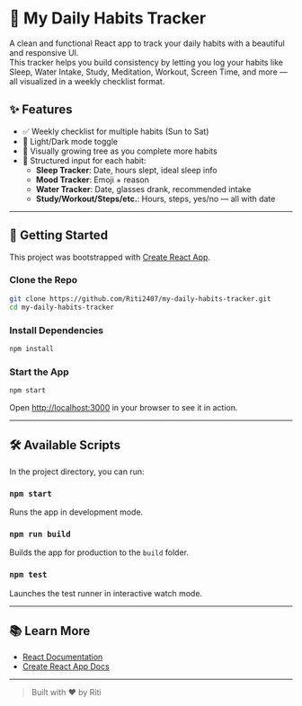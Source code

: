 # 🌸 My Daily Habits Tracker

A clean and functional React app to track your daily habits with a beautiful and responsive UI.  
This tracker helps you build consistency by letting you log your habits like Sleep, Water Intake, Study, Meditation, Workout, Screen Time, and more — all visualized in a weekly checklist format.

## ✨ Features

- ✅ Weekly checklist for multiple habits (Sun to Sat)
- 🌙 Light/Dark mode toggle
- 🌱 Visually growing tree as you complete more habits
- 📆 Structured input for each habit:
  - **Sleep Tracker**: Date, hours slept, ideal sleep info
  - **Mood Tracker**: Emoji + reason
  - **Water Tracker**: Date, glasses drank, recommended intake
  - **Study/Workout/Steps/etc.**: Hours, steps, yes/no — all with date

---

## 🚀 Getting Started

This project was bootstrapped with [Create React App](https://github.com/facebook/create-react-app).

### Clone the Repo

```bash
git clone https://github.com/Riti2407/my-daily-habits-tracker.git
cd my-daily-habits-tracker
```

### Install Dependencies

```bash
npm install
```

### Start the App

```bash
npm start
```

Open [http://localhost:3000](http://localhost:3000) in your browser to see it in action.

---

## 🛠️ Available Scripts

In the project directory, you can run:

### `npm start`
Runs the app in development mode.

### `npm run build`
Builds the app for production to the `build` folder.

### `npm test`
Launches the test runner in interactive watch mode.

---

## 📚 Learn More

- [React Documentation](https://reactjs.org/)
- [Create React App Docs](https://create-react-app.dev/)

---

> Built with ❤️ by Riti
